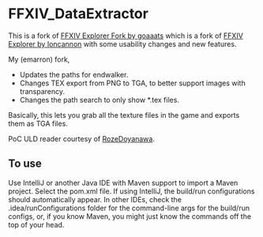 FFXIV_DataExtractor
===================


This is a fork of [FFXIV Explorer Fork by goaaats](https://github.com/goaaats/ffxiv-explorer-fork) which is a fork of [FFXIV Explorer by Ioncannon](https://bitbucket.org/Ioncannon/ffxiv-explorer/overview) with some usability changes and new features.

My (emarron) fork,

* Updates the paths for endwalker.
* Changes TEX export from PNG to TGA, to better support images with transparency.
* Changes the path search to only show *.tex files.

Basically, this lets you grab all the texture files in the game and exports them as TGA files.


PoC ULD reader courtesy of [RozeDoyanawa](https://github.com/RozeDoyanawa).

## To use
Use IntelliJ or another Java IDE with Maven support to import a Maven project.
Select the pom.xml file. If using IntelliJ, the build/run configurations should
automatically appear. In other IDEs, check the .idea/runConfigurations folder
for the command-line args for the build/run configs, or, if you know Maven, you
might just know the commands off the top of your head.

